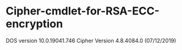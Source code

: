# Cipher-cmdlet-for-RSA-ECC-encryption
DOS version 10.0.19041.746 Cipher Version 4.8.4084.0 (07/12/2019)
